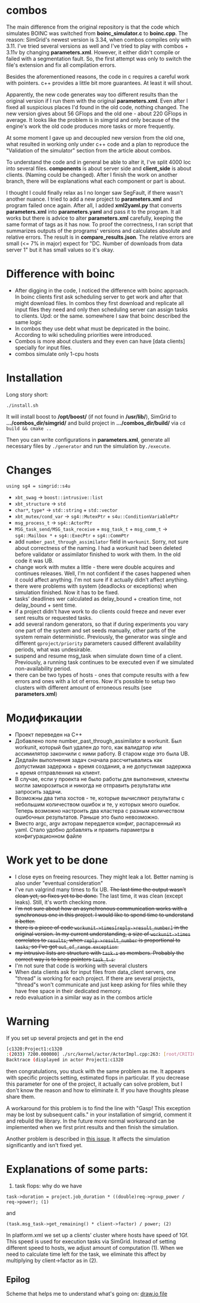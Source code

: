 # combos

The main difference from the original repository is that the code which simulates BOINC was switched from __boinc_simulator.c__ to __boinc.cpp__. The reason: SimGrid's newest version is 3.34, when combos compiles only with 3.11. I've tried several versions as well and I've tried to play with combos + 3.11v by changing __parameters.xml__. However, it either didn't compile or failed with a segmentation fault. So, the first attempt was only to switch the file's extension and fix all compilation errors.

Besides the aforementioned reasons, the code in c requires a careful work with pointers. c++ provides a little bit more guarantees. At least it will shout.

Apparently, the new code generates way too different results than the original version if I run them with the original __parameters.xml__. Even after I fixed all suspicious places I'd found in the old code, nothing changed. The new version gives about 56 GFlops and the old one - about 220 GFlops in average. It looks like the problem is in simgrid and only because of the engine's work the old code produces more tasks or more frequently.

At some moment I gave up and decoupled new version from the old one, what resulted in working only under c++ code and a plan to reproduce the "Validation of the simulator" section from the article about combos.

To understand the code and in general be able to alter it, I've split 4000 loc into several files. __components__ is about server side and __client_side__ is about clients. (Naming could be changed). After I finish the work on another branch, there will be explanations what each component or part is about.

I thought I could finally relax as I no longer saw SegFault, if there wasn't another nuance. I tried to add a new project to __parameters.xml__ and program failed once again. After all, I added __xml2yaml.py__ that converts __parameters.xml__ into __parameters.yaml__ and pass it to the program. It all works but there is advice to alter __parameters.xml__ carefully, keeping the same format of tags as it has now. To proof the correctness, I ran script that summarizes outputs of the programs' versions and calculates absolute and relative errors. The result is in __compare_results.json__. The relative errors are small (<= 7% in major) expect for "DC. Number of downloads from data server 1" but it has small values so it's okay. 

# Difference with boinc

- After digging in the code, I noticed the difference with boinc approach. In boinc clients first ask scheduling server to get work and after that might download files. In combos they first download and replicate all input files they need and only then scheduling server can assign tasks to clients. Upd: or the same. somewhere I saw that boinc described the same logic
- In combos they use debt what must be depricated in the boinc. According to wiki scheduling priorities were introduced.
- Combos is more about clusters and they even can have \[data clients\] specially for input files.
- combos simulate only 1-cpu hosts

# Installation
Long story short:
```
./install.sh
```
It will install boost to __/opt/boost/__ (if not found in __/usr/lib/__), SimGrid to __.../combos_dir/simgrid/__ and 
build project in __.../combos_dir/build/__ via ```cd build && cmake ..```

Then you can write configurations in __parameters.xml__, generate all necessary files by ```./generator``` and run the simulation by```./execute```.

# Changes

```using sg4 = simgrid::s4u```

- ```xbt_swag``` -> ```boost::intrusive::list```
- ```xbt_structure``` -> ```std```
- ```char*```, ```type*``` -> ```std::string``` + ```std::vector```
- ```xbt_mutex/cond_var``` -> ```sg4::MutexPtr``` + ```s4u::ConditionVariablePtr```
- ```msg_process_t``` -> ```sg4::ActorPtr```
- ```MSG_task_send/MSG_task_receive``` + ```msg_task_t``` + ```msg_comm_t``` -> ```sg4::Mailbox *``` + ```sg4::ExecPtr``` + ```sg4::CommPtr```
- add ```number_past_through_assimilator``` field in ```workunit```. Sorry, not sure about correctness of the naming. I had a workunit had been deleted before validator or assimilator finished to work with them. In the old code it was UB.
- change work with mutex a little - there were double acquires and continues releases. Well, I'm not confident if the cases happened when it could affect anything. I'm not sure if it actually didn't affect anything.
- there were problems with system (deadlocks or exceptions) when simulation finished. Now it has to be fixed.
- tasks' deadlines wer calculated as delay_bound + creation time, not delay_bound + sent time.
- if a project didn't have work to do clients could freeze and never ever sent results or requested tasks. 
- add several random generators, so that if during experiments you vary one part of the system and set seeds manually, other parts of the system remain deterministic. Previously, the generator was single and different ```gproject/priority``` parameters caused different availability periods, what was undesirable. 
- suspend and resume msg_task when simulate down time of a client. Previously, a running task continues to be executed even if we simulated non-availability period.
- there can be two types of hosts - ones that compute results with a few errors and ones with a lot of erros. Now it's possible to setup two clusters with different amount of erroneous results (see __parameters.xml__)

# Модификации
- Проект переведен на С++
- Добавлено поле number_past_through_assimilator в workunit. Был workunit, который был удален до того, как валидатор или ассимилятор закончили с ними работу. В старом коде это была UB.
- Дедлайн выполнения задач сначала рассчитывались как допустимая задержка + время создания, а не допустимая задержка + время отправленния на клиент.
- В случае, если у проекта не было работы для выполнения, клиенты могли заморозиться и никогда не отправить результаты или запросить задачи.
- Возможны два типа хостов - те, которые вычисляют результаты с небольшим количеством ошибок и те, у которых много ошибок. Теперь возможно настроить два кластера с разным количеством ошибочных результатов. Раньше это было невозможно.
- Вместо argc, argv акторам передается конфиг, распарсенный из yaml. Стало удобно добавлять и править параметры в конфигурационном файле

# Work yet to be done
- I close eyes on freeing resources. They might leak a lot. Better naming is also under "eventual consideration"
- I've run valgrind many times to fix UB. ~~The last time the output wasn't clean yet, so fixes yet to be done.~~ The last time, it was clean (except leaks). Still, it's worth checking more. 
- ~~I'm not sure about how an asynchronous communication works with a synchronous one in this project. I would like to spend time to understand it better.~~
- ~~there is a piece of code ```workunit->times[reply->result_number]``` in the original version. In my current understanding, a size of ```workunit->times``` correlates to ```results```, when ```reply->result_number``` is proportional to ```tasks```, so I've got ```out_of_range exception```.~~
- ~~my intrusive lists are structure with ```task-s``` as members. Probably the correct way is to keep pointers ```task_t-s```.~~
- I'm not sure that code is working with several clusters
- When data clients ask for input files from data_client servers, one "thread" is working for each project. If there are several projects, "thread"s won't communicate and just keep asking for files while they have free space in their dedicated memory.
- redo evaluation in a similar way as in the combos article

# Warning
If you set up several projects and get in the end
```bash
[c1320:Project1:c1320
:(2033) 7200.000000] ./src/kernel/actor/ActorImpl.cpp:263: [root/CRITICAL] Gasp! This exception may be lost by subsequent calls.
Backtrace (displayed in actor Project1:c1320
```
then congratulations, you stuck with the same problem as me. It appears with specific projects setting,
estimated flops in particular. If you decrease this parameter for one of the project, it actually can solve
problem, but I don't know the reason and how to eliminate it. If you have thoughts please share them.

A workaround for this problem is to find the line with "Gasp! This exception may be lost by subsequent calls." in your installation of simgrid, comment it and rebuild the library. In the future more normal workaround can be implemented when we first print results and then finish the simulation.

Another problem is described in [this issue](https://github.com/simgrid/simgrid/issues/394). It affects the simulation significantly and isn't fixed yet.

# Explanations of some parts:
1. task flops:
why do we have 

```task->duration = project.job_duration * ((double)req->group_power / req->power); (1)```

and

```(task.msg_task->get_remaining() * client->factor) / power; (2)```

In platform.xml we set up a clients' cluster where hosts have speed of 1Gf. This speed is used for execution tasks 
via SimGrid. Instead of setting different speed to hosts, we adjust amount of computation (1). When we need to calculate
time left for the task, we eliminate this affect by multiplying by client->factor as in (2).

## Epilog
Scheme that helps me to understand what's going on:
[draw.io file](https://drive.google.com/file/d/1AiNDxQ6wiof9eOykej56L1AG8mgznK_Z/view?usp=sharing)
